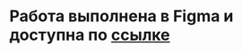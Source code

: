# Работа выполнена в Figma и доступна по [ссылке](https://www.figma.com/file/w3aQYWAKuT8amNprojCBSB/%D0%9F%D1%80%D0%B8%D0%BB%D0%BE%D0%B6%D0%B5%D0%BD%D0%B8%D0%B5-%D0%BF%D0%BE-%D1%83%D1%87%D1%91%D1%82%D1%83-%D1%80%D0%B0%D1%81%D1%85%D0%BE%D0%B4%D0%BE%D0%B2?type=design&node-id=0%3A1&mode=design&t=B2NHrvKwtID89aVC-1) 